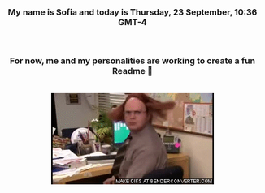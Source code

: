 


<div align="center">
<h3 >My name is Sofia and today is Thursday, 23 September, 10:36 GMT-4</h3><br>
<h3 >For now, me and my personalities are working to create a fun Readme 👋
</h3><br>
<img src='img/dwight.gif' alt='working...'/>
</div>
